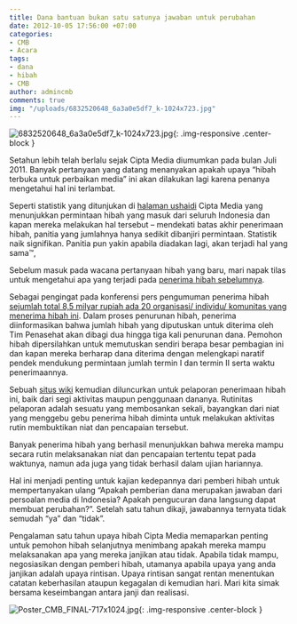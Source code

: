 ```yaml
---
title: Dana bantuan bukan satu satunya jawaban untuk perubahan
date: 2012-10-05 17:56:00 +07:00
categories:
- CMB
- Acara
tags:
- dana
- hibah
- CMB
author: admincmb
comments: true
img: "/uploads/6832520648_6a3a0e5df7_k-1024x723.jpg"
---
```


![6832520648_6a3a0e5df7_k-1024x723.jpg](/uploads/6832520648_6a3a0e5df7_k-1024x723.jpg){: .img-responsive .center-block }

Setahun lebih telah berlalu sejak Cipta Media diumumkan pada bulan Juli 2011. Banyak pertanyaan yang datang menanyakan apakah upaya “hibah terbuka untuk perbaikan media” ini akan dilakukan lagi karena penanya mengetahui hal ini terlambat.

Seperti statistik yang ditunjukan di [halaman ushaidi](http://www.pantaumedia.org/ide/) Cipta Media yang menunjukkan permintaan hibah yang masuk dari seluruh Indonesia dan kapan mereka melakukan hal tersebut – mendekati batas akhir penerimaan hibah, panitia yang jumlahnya hanya sedikit dibanjiri permintaan. Statistik naik signifikan. Panitia pun yakin apabila diadakan lagi, akan terjadi hal yang sama™‚

Sebelum masuk pada wacana pertanyaan hibah yang baru, mari napak tilas untuk mengetahui apa yang terjadi pada [penerima hibah sebelumnya](http://www.ciptamedia.org/penerima-hibah/).

Sebagai pengingat pada konferensi pers pengumuman penerima hibah [sejumlah total 8,5 milyar rupiah ada 20 organisasi/ individu/ komunitas yang menerima hibah ini](http://www.wikimedia.or.id/wiki/Tabel_penerima_hibah). Dalam proses penurunan hibah, penerima diinformasikan bahwa jumlah hibah yang diputuskan untuk diterima oleh Tim Penasehat akan dibagi dua hingga tiga kali penurunan dana. Pemohon hibah dipersilahkan untuk memutuskan sendiri berapa besar pembagian ini dan kapan mereka berharap dana diterima dengan melengkapi naratif pendek mendukung permintaan jumlah termin I dan termin II serta waktu penerimaannya.

Sebuah [situs wiki](http://ciptamedia.org/wiki/) kemudian diluncurkan untuk pelaporan penerimaan hibah ini, baik dari segi aktivitas maupun penggunaan dananya. Rutinitas pelaporan adalah sesuatu yang membosankan sekali, bayangkan dari niat yang menggebu gebu penerima hibah diminta untuk melakukan aktivitas rutin membuktikan niat dan pencapaian tersebut.

Banyak penerima hibah yang berhasil menunjukkan bahwa mereka mampu secara rutin melaksanakan niat dan pencapaian tertentu tepat pada waktunya, namun ada juga yang tidak berhasil dalam ujian hariannya.

Hal ini menjadi penting untuk kajian kedepannya dari pemberi hibah untuk mempertanyakan ulang “Apakah pemberian dana merupakan jawaban dari persoalan media di Indonesia? Apakah pengucuran dana langsung dapat membuat perubahan?”. Setelah satu tahun dikaji, jawabannya ternyata tidak semudah “ya” dan “tidak”.

Pengalaman satu tahun upaya hibah Cipta Media memaparkan penting untuk pemohon hibah selanjutnya menimbang apakah mereka mampu melaksanakan apa yang mereka janjikan atau tidak. Apabila tidak mampu, negosiasikan dengan pemberi hibah, utamanya apabila upaya yang anda janjikan adalah upaya rintisan. Upaya rintisan sangat rentan menentukan catatan keberhasilan ataupun kegagalan di kemudian hari. Mari kita simak bersama keseimbangan antara janji dan realisasi.

![Poster_CMB_FINAL-717x1024.jpg](/uploads/Poster_CMB_FINAL-717x1024.jpg){: .img-responsive .center-block }